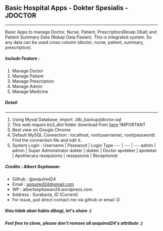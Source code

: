 ## Basic Hospital Apps - Dokter Spesialis - JDOCTOR
-------------
Basic Apps to manage Doctor, Nurse, Patient, Prescription(Resep Obat) and Patient Summary Data (Rekap Data Pasien). This is integrated system. So any data can be used cross column (doctor, nurse, patient, summary, prescription).

##### Include Feature :
1. Manage Doctor
2. Manage Patient
3. Manage Prescription
4. Manage Admin
5. Manage Medicine

##### Detail
------
1. Using Mysql Database, import ./db_backup/jdoctor.sql
2. This web require *bs3_dist* folder download from [here](https://github.com/axquired24/bs3_dist/) !IMPORTANT
3. Best view on Google Chrome
4. Default MySQL Connection : localhost, root(username), root(password) Find the connection file and edit it.
5. System Login :
Username | Password | Login Type
--- | --- | ---
admin | admin | Super Administrator
dokter | dokter | Doctor
apoteker | apoteker | Apothecary
resepsionis | resepsionis | Receptionist

##### Credits : Albert Septiawan
* Github 	: @axquired24
* Email 	: axquired24@gmail.com
* WP 		: albertseptiawan24.wordpress.com
* Address 	: Surakarta, ID (Current)
* For issue, just direct contact me via github or email :D

##### Ilmu tidak akan habis dibagi, let's share :)
##### Feel free to clone, please don't remove all axquired24's attribute :)
